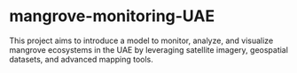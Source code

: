 # mangrove-monitoring-UAE
This project aims to introduce a model to monitor, analyze, and visualize mangrove ecosystems in the UAE by leveraging satellite imagery, geospatial datasets, and advanced mapping tools.

